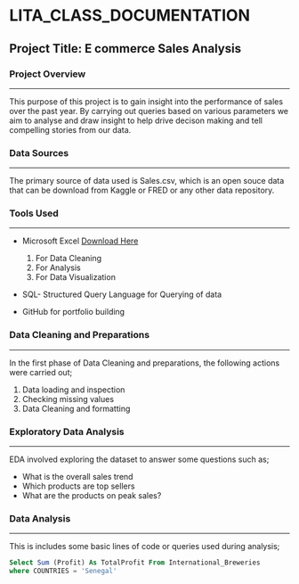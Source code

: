 # LITA_CLASS_DOCUMENTATION

## Project Title: E commerce Sales Analysis

### Project Overview
---
This purpose of this project is to gain insight into the performance of sales over the past year. By carrying out queries based on various parameters we aim to analyse and draw insight to help drive decison making and tell compelling stories from our data.

### Data Sources
---
The primary source of data used is Sales.csv, which is an open souce data that can be download from Kaggle or FRED or any other data repository.

### Tools Used
---
- Microsoft Excel [Download Here](https://www.microsoft.com)
    1. For Data Cleaning
    2. For Analysis
    3. For Data Visualization
       
- SQL- Structured Query Language for Querying of data
- GitHub for portfolio building

### Data Cleaning and Preparations
---
In the first phase of Data Cleaning and preparations, the following actions were carried out;
1. Data loading and inspection
2. Checking missing values
3. Data Cleaning and formatting

### Exploratory Data Analysis
---
EDA involved exploring the dataset to answer some questions such as;
- What is the overall sales trend
- Which products are top sellers
- What are the products on peak sales?

### Data Analysis
---
This is includes some basic lines of code or queries used during analysis;

```SQL
Select Sum (Profit) As TotalProfit From International_Breweries
where COUNTRIES = 'Senegal'
```

